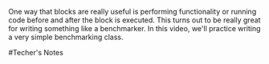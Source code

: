 One way that blocks are really useful is performing functionality or running code before and after the block is executed. 
This turns out to be really great for writing something like a benchmarker. 
In this video, we'll practice writing a very simple benchmarking class.

#Techer's Notes
